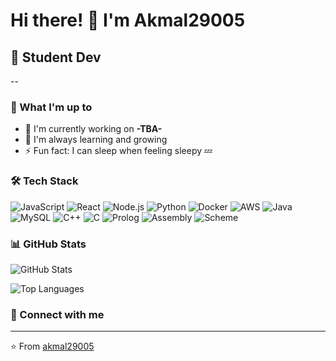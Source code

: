 # Hi there! 👋 I'm Akmal29005

## 🚀 Student Dev

--

### 💫 What I'm up to
- 🔭 I'm currently working on **-TBA-**
- 🌱 I'm always learning and growing
- ⚡ Fun fact: I can sleep when feeling sleepy 💤

### 🛠️ Tech Stack
![JavaScript](https://img.shields.io/badge/-JavaScript-05122A?style=flat&logo=javascript)
![React](https://img.shields.io/badge/-React-05122A?style=flat&logo=react)
![Node.js](https://img.shields.io/badge/-Node.js-05122A?style=flat&logo=node.js)
![Python](https://img.shields.io/badge/-Python-05122A?style=flat&logo=python)
![Docker](https://img.shields.io/badge/-Docker-05122A?style=flat&logo=docker)
![AWS](https://img.shields.io/badge/-AWS-05122A?style=flat&logo=aws)
![Java](https://img.shields.io/badge/-Java-05122A?style=flat&logo=java)
![MySQL](https://img.shields.io/badge/-MySQL-05122A?style=flat&logo=mysql)
![C++](https://img.shields.io/badge/-C++-05122A?style=flat&logo=c++)
![C](https://img.shields.io/badge/-C-05122A?style=flat&logo=c)
![Prolog](https://img.shields.io/badge/-Prolog-05122A?style=flat&logo=prolog)
![Assembly](https://img.shields.io/badge/-Assembly-05122A?style=flat&logo=assembly)
![Scheme](https://img.shields.io/badge/-Scheme-05122A?style=flat&logo=scheme)

### 📊 GitHub Stats
![GitHub Stats](https://github-readme-stats.vercel.app/api?username=akmal29005&show_icons=true&theme=radical)

![Top Languages](https://github-readme-stats.vercel.app/api/top-langs/?username=akmal29005&layout=compact&theme=radical)

### 🤝 Connect with me





---
⭐️ From [akmal29005](https://github.com/)
